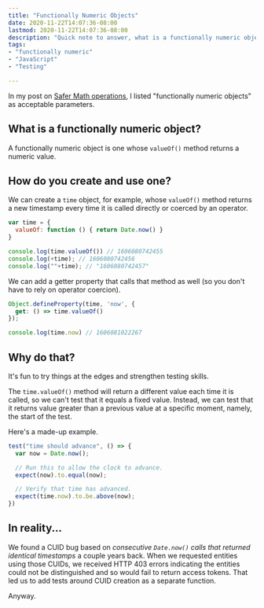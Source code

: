 ```yaml
---
title: "Functionally Numeric Objects"
date: 2020-11-22T14:07:36-08:00
lastmod: 2020-11-22T14:07:36-08:00
description: "Quick note to answer, what is a functionally numeric object and how would you create and use one?"
tags:
- "functionally numeric"
- "JavaScript"
- "Testing"

---
```


In my post on [Safer Math operations](/posts/2020/08/17/safer-math-operations-in-javascript-using-tdd/), I listed "functionally numeric objects" as acceptable parameters.

## What is a functionally numeric object?

A functionally numeric object is one whose `valueOf()` method returns a numeric value.

## How do you create and use one?

We can create a `time` object, for example, whose `valueOf()` method returns a new timestamp every time it is called directly or coerced by an operator.

```js
var time = {
  valueOf: function () { return Date.now() }
}

console.log(time.valueOf()) // 1606080742455
console.log(+time); // 1606080742456
console.log(""+time); // "1606080742457"
```

We can add a getter property that calls that method as well (so you don't have to rely on operator coercion).

```js
Object.defineProperty(time, 'now', {
  get: () => time.valueOf()
});

console.log(time.now) // 1606081022267
```

## Why do that?

It's fun to try things at the edges and strengthen testing skills.

The `time.valueOf()` method will return a different value each time it is called, so we can't test that it equals a fixed value. Instead, we can test that it returns value greater than a previous value at a specific moment, namely, the start of the test.

Here's a made-up example.

```js
test("time should advance", () => {
  var now = Date.now();

  // Run this to allow the clock to advance.
  expect(now).to.equal(now);

  // Verify that time has advanced.
  expect(time.now).to.be.above(now);
})

```

## In reality...

We found a CUID bug based on *consecutive `Date.now()` calls that returned identical timestamps* a couple years back. When we requested entities using those CUIDs, we received HTTP 403 errors indicating the entities could not be distinguished and so would fail to return access tokens. That led us to add tests around CUID creation as a separate function.

Anyway.

